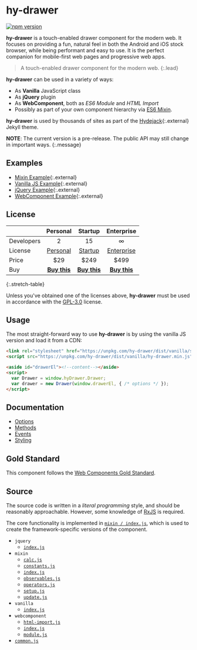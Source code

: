 # hy-drawer

[![npm version](https://badge.fury.io/js/hy-drawer.svg)](https://badge.fury.io/js/hy-drawer)

**hy-drawer** is a touch-enabled drawer component for the modern web.
It focuses on providing a fun, natural feel in both the Android and iOS stock browser,
while being performant and easy to use.
It is the perfect companion for mobile-first web pages and progressive web apps.

> A touch-enabled drawer component for the modern web.
{:.lead}

**hy-drawer** can be used in a variety of ways:
* As **Vanilla** JavaScript class
* As **jQuery** plugin
* As **WebComponent**, both as *ES6 Module* and *HTML Import*
* Possibly as part of your own component hierarchy via [ES6 Mixin][esmixins].

**hy-drawer** is used by thousands of sites as part of the [Hydejack]{:.external} Jekyll theme.

**NOTE**: The current version is a pre-release. The public API may still change in important ways.
{:.message}


## Examples
* [Mixin Example](example/mixin/index.html){:.external}
* [Vanilla JS Example](example/vanilla/index.html){:.external}
* [jQuery Example](example/jquery/index.html){:.external}
* [WebComponent Example](example/webcomponent/index.html){:.external}


## License

|            | Personal           | Startup            | Enterprise         |
|:-----------|:------------------:|:------------------:|:------------------:|
| Developers | 2                  | 15                 | ∞                  |
| License    | [Personal][pl]     | [Startup][sl]      | [Enterprise][el]   |
| Price      | $29                | $249               | $499               |
| Buy        | [**Buy this**][bp] | [**Buy this**][bs] | [**Buy this**][be] |
{:.stretch-table}

[pl]: licenses/personal.md
[sl]: licenses/startup.md
[el]: licenses/enterprise.md
[bp]: https://gumroad.com/l/hy-drawer-personal
[bs]: https://gumroad.com/l/hy-drawer-startup
[be]: https://gumroad.com/l/hy-drawer-enterprise

Unless you've obtained one of the licenses above, **hy-drawer** must be used in accordance with the [GPL-3.0](LICENSE.md) license.


## Usage
The most straight-forward way to use **hy-drawer** is by using the vanilla JS version and load it from a CDN:

~~~html
<link rel="stylesheet" href="https://unpkg.com/hy-drawer/dist/vanilla/style.css">
<script src="https://unpkg.com/hy-drawer/dist/vanilla/hy-drawer.min.js"></script>
~~~

~~~html
<aside id="drawerEl"><!--content--></aside>
<script>
  var Drawer = window.hyDrawer.Drawer;
  var drawer = new Drawer(window.drawerEl, { /* options */ });
</script>
~~~


## Documentation

* [Options](doc/options.md)
* [Methods](doc/methods.md)
* [Events](doc/events.md)
* [Styling](doc/styling.md)


## Gold Standard
This component follows the [Web Components Gold Standard](doc/gold-standard.md).


## Source
The source code is written in a *literal programming* style, and should be reasonably approachable.
However, some knowledge of [RxJS] is required.

The core functionality is implemented in [`mixin / index.js`](doc/source/mixin/index.md),
which is used to create the framework-specific versions of the component.

* `jquery`
  * [`index.js`](doc/source/jquery/index.md)
* `mixin`
  * [`calc.js`](doc/source/mixin/calc.md)
  * [`constants.js`](doc/source/mixin/constants.md)
  * [`index.js`](doc/source/mixin/index.md)
  * [`observables.js`](doc/source/mixin/observables.md)
  * [`operators.js`](doc/source/mixin/operators.md)
  * [`setup.js`](doc/source/mixin/setup.md)
  * [`update.js`](doc/source/mixin/update.md)
* `vanilla`
  * [`index.js`](doc/source/vanilla/index.md)
* `webcomponent`
  * [`html-import.js`](doc/source/webcomponent/html-import.md)
  * [`index.js`](doc/source/webcomponent/index.md)
  * [`module.js`](doc/source/webcomponent/module.md)
* [`common.js`](doc/source/common.md)


[esmixins]: http://justinfagnani.com/2015/12/21/real-mixins-with-javascript-classes/
[rxjs]: https://github.com/ReactiveX/rxjs
[hydejack]: https://qwtel.com/hydejack/
